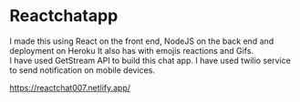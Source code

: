 # Reactchatapp

 I made this using React on the front end, NodeJS on the back end and deployment on Heroku It also has with emojis reactions and Gifs.                     
 I have used GetStream API to build this chat app. I have used twilio service to send notification on mobile devices.              

https://reactchat007.netlify.app/ 
